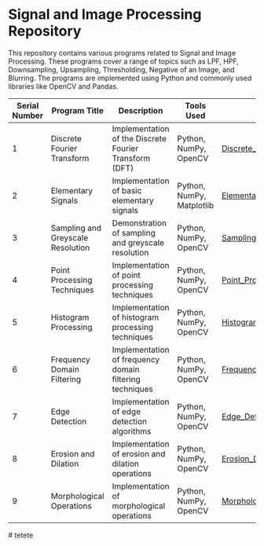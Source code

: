 # Signal and Image Processing Repository

This repository contains various programs related to Signal and Image Processing. These programs cover a range of topics such as LPF, HPF, Downsampling, Upsampling, Thresholding, Negative of an Image, and Blurring. The programs are implemented using Python and commonly used libraries like OpenCV and Pandas.


| Serial Number | Program Title                    | Description                                                    | Tools Used                 | Repository Link                                                                                    |
|---------------|---------------------------------|----------------------------------------------------------------|----------------------------|----------------------------------------------------------------------------------------------------|
| 1             | Discrete Fourier Transform      | Implementation of the Discrete Fourier Transform (DFT)         | Python, NumPy, OpenCV      | [Discrete_Fourier_Transform](https://github.com/Haleshot/Signal_Image_Processing/tree/main/Discrete_Fourier_Transform) |
| 2             | Elementary Signals              | Implementation of basic elementary signals                     | Python, NumPy, Matplotlib | [Elementary_Signals](https://github.com/Haleshot/Signal_Image_Processing/tree/main/Elementary_Signals)         |
| 3             | Sampling and Greyscale Resolution| Demonstration of sampling and greyscale resolution              | Python, NumPy, OpenCV      | [Sampling_and_Greyscale_Resolution](https://github.com/Haleshot/Signal_Image_Processing/tree/main/Sampling_and_Greyscale_Resolution) |
| 4             | Point Processing Techniques     | Implementation of point processing techniques                  | Python, NumPy, OpenCV      | [Point_Processing_Techniques](https://github.com/Haleshot/Signal_Image_Processing/tree/main/Point_Processing_Techniques) |
| 5             | Histogram Processing            | Implementation of histogram processing techniques              | Python, NumPy, OpenCV      | [Histogram_Processing](https://github.com/Haleshot/Signal_Image_Processing/tree/main/Histogram_Processing)       |
| 6             | Frequency Domain Filtering      | Implementation of frequency domain filtering techniques        | Python, NumPy, OpenCV      | [Frequency_Domain_Filtering](https://github.com/Haleshot/Signal_Image_Processing/tree/main/Frequency_Domain_Filtering) |
| 7             | Edge Detection                  | Implementation of edge detection algorithms                    | Python, NumPy, OpenCV      | [Edge_Detection](https://github.com/Haleshot/Signal_Image_Processing/tree/main/Edge_Detection)                 |
| 8             | Erosion and Dilation            | Implementation of erosion and dilation operations              | Python, NumPy, OpenCV      | [Erosion_Dilation](https://github.com/Haleshot/Signal_Image_Processing/tree/main/Erosion_Dilation)             |
| 9             | Morphological Operations         | Implementation of morphological operations                     | Python, NumPy, OpenCV      | [Morphological_Operations](https://github.com/Haleshot/Signal_Image_Processing/tree/main/Morphological_Operations) |
#   t e t e t e  
 